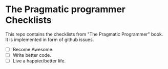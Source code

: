 # The Pragmatic programmer Checklists

This repo contains the checklists from "The Pragmatic Programmer" book. It is implemented in form 
of github issues. 


- [ ] Become Awesome.
- [ ] Write better code.
- [ ] Live a happier/better life.
